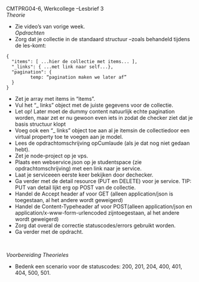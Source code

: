 CMTPRG04-6, Werkcollege –Lesbrief 3  
_Theorie_  
- Zie video’s van vorige week.  
_Opdrachten_  
- Zorg dat je collectie in de standaard structuur –zoals behandeld tijdens de les-komt:  
```
{  
  "items": [ ...hier de collectie met items... ],  
  "_links": { ...met link naar self...},  
  "pagination": {  
         temp: “pagination maken we later af”
  }
}  
```  
- Zet je array met items in “items”.
- Vul het “_ links” object met de juiste gegevens voor de collectie.
- Let op! Later moet de dummy content natuurlijk echte pagination worden, maar zet er nu gewoon even iets in zodat de checker ziet dat je basis structuur klopt
- Voeg ook een “_ links” object toe aan al je itemsin de collectiedoor een virtual property toe te voegen aan je model.
- Lees de opdrachtomschrijving opCumlaude (als je dat nog niet gedaan hebt).
- Zet je node-project op je vps.
- Plaats een webservice.json op je studentspace (zie opdrachtomschrijving) met een link naar je service.
- Laat je serviceeen eerste keer bekijken door dechecker.
- Ga verder met de detail resource (PUT en DELETE) voor je service. TIP: PUT van detail lijkt erg op POST van de collectie. 
- Handel de Accept header af voor GET (alleen application/json is toegestaan, al het andere wordt geweigerd)
- Handel de Content-Typeheader af voor POST(alleen application/json en application/x-www-form-urlencoded zijntoegestaan, al het andere wordt geweigerd)
- Zorg dat overal de correctie statuscodes/errors gebruikt worden.
- Ga verder met de opdracht.  

<br>

_Voorbereiding Theorieles_  
- Bedenk een scenario voor de statuscodes: 200, 201, 204, 400, 401, 404, 500, 501.
